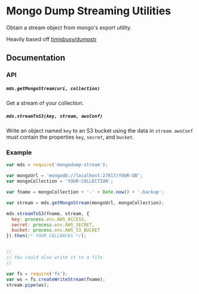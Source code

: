# Mongo Dump Streaming Utilities

Obtain a stream object from mongo's export utility.

Heavily based off [timisbusy/dumpstr](https://github.com/timisbusy/dumpstr)

## Documentation

### API

##### `mds.getMongoStream(uri, collection)`
Get a stream of your collection.

##### `mds.streamToS3(key, stream, awsConf)`
Write an object named `key` to an S3 bucket using the data in `stream`.
`awsConf` must contain the properties `key`, `secret`, and `bucket`.

### Example
```javascript
var mds = require('mongodump-stream');

var mongoUrl = 'mongodb://localhost:27017/YOUR-DB';
var mongoCollection = 'YOUR-COLLECTION';

var fname = mongoCollection + '-' + Date.now() + '.backup';

var stream = mds.getMongoStream(mongoUrl, mongoCollection);

mds.streamToS3(fname, stream, {
  key: process.env.AWS_ACCESS,
  secret: process.env.AWS_SECRET,
  bucket: process.env.AWS_S3_BUCKET
}).then(/* YOUR CALLBACKS */);


//
// You could also write it to a file
//

var fs = require('fs');
var ws = fs.createWriteStream(fname);
stream.pipe(ws);
```
